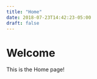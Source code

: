 ```yaml
---
title: "Home"
date: 2018-07-23T14:42:23-05:00
draft: false
---
```

# Welcome

This is the Home page!
